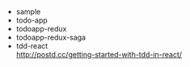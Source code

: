 - sample
- todo-app
- todoapp-redux
- todoapp-redux-saga
- tdd-react  
http://postd.cc/getting-started-with-tdd-in-react/
